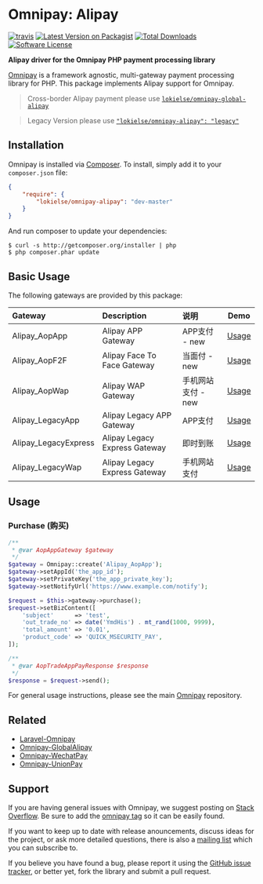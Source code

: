 # Omnipay: Alipay

[![travis][ico-travis]][link-travis]
[![Latest Version on Packagist][ico-version]][link-packagist]
[![Total Downloads][ico-downloads]][link-downloads]
[![Software License][ico-license]](LICENSE.md)




**Alipay driver for the Omnipay PHP payment processing library**

[Omnipay](https://github.com/omnipay/omnipay) is a framework agnostic, multi-gateway payment
processing library for PHP. This package implements Alipay support for Omnipay.

> Cross-border Alipay payment please use [`lokielse/omnipay-global-alipay`](https://github.com/lokielse/omnipay-global-alipay)
 
> Legacy Version please use [`"lokielse/omnipay-alipay": "legacy"`](https://github.com/lokielse/omnipay-alipay/tree/legacy)

## Installation

Omnipay is installed via [Composer](http://getcomposer.org/). To install, simply add it to your `composer.json` file:

```json
{
    "require": {
        "lokielse/omnipay-alipay": "dev-master"
    }
}
```

And run composer to update your dependencies:

    $ curl -s http://getcomposer.org/installer | php
    $ php composer.phar update

## Basic Usage

The following gateways are provided by this package:

| Gateway       	    		|         Description             |说明                 | Demo|
|:---------------	    	|:---------------------------     |:---------         |:----------:|
| Alipay_AopApp 	    		| Alipay APP Gateway              |APP支付 - new    | [Usage][link-wiki-aop-app]       |
| Alipay_AopF2F 	    		| Alipay Face To Face Gateway     |当面付 - new         | [Usage][link-wiki-aop-f2f]       |
| Alipay_AopWap 	    		| Alipay WAP Gateway              |手机网站支付 - new     | [Usage][link-wiki-aop-wap]       |
| Alipay_LegacyApp 	    	| Alipay Legacy APP Gateway       |APP支付      | [Usage][link-wiki-legacy-app]       |
| Alipay_LegacyExpress 		| Alipay Legacy Express Gateway   |即时到账    | [Usage][link-wiki-legacy-express]      |
| Alipay_LegacyWap      	| Alipay Legacy Express Gateway   |手机网站支付     | [Usage][link-wiki-legacy-wap]       |

## Usage

### Purchase (购买)

```php
/**
 * @var AopAppGateway $gateway
 */
$gateway = Omnipay::create('Alipay_AopApp');
$gateway->setAppId('the_app_id');
$gateway->setPrivateKey('the_app_private_key');
$gateway->setNotifyUrl('https://www.example.com/notify');

$request = $this->gateway->purchase();
$request->setBizContent([
    'subject'      => 'test',
    'out_trade_no' => date('YmdHis') . mt_rand(1000, 9999),
    'total_amount' => '0.01',
    'product_code' => 'QUICK_MSECURITY_PAY',
]);

/**
 * @var AopTradeAppPayResponse $response
 */
$response = $request->send();
```

For general usage instructions, please see the main [Omnipay](https://github.com/omnipay/omnipay)
repository.

## Related

- [Laravel-Omnipay](https://github.com/ignited/laravel-omnipay)
- [Omnipay-GlobalAlipay](https://github.com/lokielse/omnipay-global-alipay)
- [Omnipay-WechatPay](https://github.com/lokielse/omnipay-wechatpay)
- [Omnipay-UnionPay](https://github.com/lokielse/omnipay-unionpay)

## Support

If you are having general issues with Omnipay, we suggest posting on
[Stack Overflow](http://stackoverflow.com/). Be sure to add the
[omnipay tag](http://stackoverflow.com/questions/tagged/omnipay) so it can be easily found.

If you want to keep up to date with release anouncements, discuss ideas for the project,
or ask more detailed questions, there is also a [mailing list](https://groups.google.com/forum/#!forum/omnipay) which
you can subscribe to.

If you believe you have found a bug, please report it using the [GitHub issue tracker](https://github.com/lokielse/omnipay-alipay/issues),
or better yet, fork the library and submit a pull request.

[ico-version]: https://img.shields.io/packagist/v/lokielse/omnipay-alipay.svg
[ico-license]: https://img.shields.io/badge/license-MIT-brightgreen.svg
[ico-travis]: https://img.shields.io/travis/lokielse/omnipay-alipay/master.svg
[ico-scrutinizer]: https://img.shields.io/scrutinizer/coverage/g/lokielse/omnipay-alipay.svg
[ico-code-quality]: https://img.shields.io/scrutinizer/g/lokielse/omnipay-alipay.svg
[ico-downloads]: https://img.shields.io/packagist/dt/lokielse/omnipay-alipay.svg


[link-packagist]: https://packagist.org/packages/lokielse/omnipay-alipay
[link-travis]: https://travis-ci.org/lokielse/omnipay-alipay
[link-scrutinizer]: https://scrutinizer-ci.com/g/lokielse/omnipay-alipay/code-structure
[link-code-quality]: https://scrutinizer-ci.com/g/lokielse/omnipay-alipay
[link-downloads]: https://packagist.org/packages/lokielse/omnipay-alipay
[link-author]: https://github.com/lokielse
[link-contributors]: ../../contributors


[link-wiki-aop-app]: https://github.com/lokielse/omnipay-alipay/wiki/Aop-APP-Gateway
[link-wiki-aop-f2f]: https://github.com/lokielse/omnipay-alipay/wiki/Aop-Face-To-Face-Gateway
[link-wiki-aop-wap]: https://github.com/lokielse/omnipay-alipay/wiki/Aop-WAP-Gateway
[link-wiki-legacy-app]: https://github.com/lokielse/omnipay-alipay/wiki/Legacy-APP-Gateway
[link-wiki-legacy-express]: https://github.com/lokielse/omnipay-alipay/wiki/Legacy-Express-Gateway
[link-wiki-legacy-wap]: https://github.com/lokielse/omnipay-alipay/wiki/Legacy-WAP-Gateway
